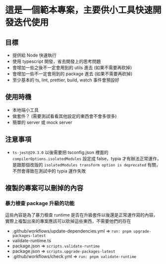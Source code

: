 # 這是一個範本專案，主要供小工具快速開發迭代使用

## 目標

- 提供給 Node 快速執行
- 使用 typescript 開發，省去開發上的思考問題
- 會增加一些之後不一定會用到的 utils 進去 (如果不需要再砍掉)
- 會增加一些不一定會用到的 package 進去 (如果不需要再砍掉)
- 至少基本的 ts, lint, prettier, build, watch 事件會預設好

## 使用時機

- 本地端小工具
- 做套件？ (需要測試看看其他設定的東西會不會多很多)
- 簡單的 server 或 mock server

## 注意事項

- `ts-jest@29.3.0` 以後需要把 tsconfig.json 裡面的 `compilerOptions.isolatedModules` 設定成 false，typia 才有辦法正常運作，是跟那個改版的 `isolatedModules transform option is deprecated` 有關，不然會導致在測試中的 typia 運作失敗

## 複製的專案可以刪掉的內容

### 暴力檢查 package 升級的功能

這些內容是為了暴力檢查 runtime 是否在升級套件以後還是正常運作寫的內容，實際上複製出來的專案應該可以砍掉這些東西，不需要他們的存在

- .github/workflows/update-dependencies.yml => `run: pnpm upgrade-packages-latest`
- validate-runtime.ts
- package.json => `scripts.validate-runtime`
- package.json => `scripts.upgrade-packages-latest`
- .github/workflows/check.yml => `run: pnpm validate-runtime`

